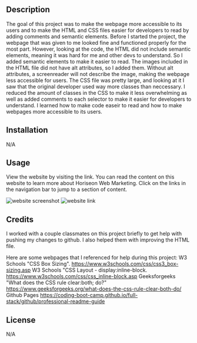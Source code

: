 <!-- README template got from the coding bootcamp github pages. 
     https://coding-boot-camp.github.io/full-stack/github/professional-readme-guide -->
## Description

The goal of this project was to make the webpage more accessible to its users and to make the HTML and CSS files easier for developers to read by adding comments and semantic elements. Before I started the project, the webpage that was given to me looked fine and functioned properly for the most part. However, looking at the code, the HTML did not include semantic elements, meaning it was hard for me and other devs to understand. So I added semantic elements to make it easier to read. The images included in the HTML file did not have alt attributes, so I added them. Without alt attributes, a screenreader will not describe the image, making the webpage less accessible for users. The CSS file was pretty large, and looking at it I saw that the original developer used way more classes than neccessary. I reduced the amount of classes in the CSS to make it less overwhelming as well as added comments to each selector to make it easier for developers to understand. I learned how to make code easeir to read and how to make webpages more accessible to its users.

## Installation
 N/A

## Usage

View the website by visiting the link. You can read the content on this website to learn more about Horiseon Web Marketing. Click on the links in the navigation bar to jump to a section of content.

![website screenshot](C:\Users\aubre\bootcamp\module-1-challenge\Develop\assets\images\website-screenshot.png)
![website link]()

## Credits

I worked with a couple classmates on this project briefly to get help with pushing my changes to github. I also helped them with improving the HTML file.

Here are some webpages that I referenced for help during this project:
W3 Schools "CSS Box Sizing". https://www.w3schools.com/css/css3_box-sizing.asp
W3 Schools "CSS Layout - display:inline-block. https://www.w3schools.com/css/css_inline-block.asp
Geeksforgeeks "What does the CSS rule clear:both; do?" https://www.geeksforgeeks.org/what-does-the-css-rule-clear-both-do/
Github Pages https://coding-boot-camp.github.io/full-stack/github/professional-readme-guide

## License

 N/A